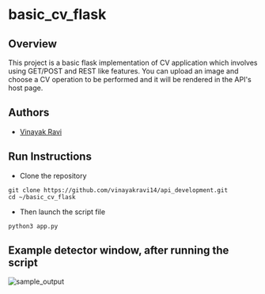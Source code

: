 # basic_cv_flask

## Overview
This project is a basic flask implementation of CV application which involves using GET/POST and REST like features. You can upload an image and choose a CV operation to be performed and it will be rendered in the API's host page. 

## Authors

- [Vinayak Ravi](https://github.com/vinayakravi14)


## Run Instructions

- Clone the repository 
```
git clone https://github.com/vinayakravi14/api_development.git
cd ~/basic_cv_flask
```

- Then launch the script file 
```
python3 app.py

```
## Example detector window, after running the script


<img src="https://github.com/vinayakravi14/api_development/tree/main/basic_cv_flask/sample_output/sample.png" alt="sample_output"/>
